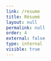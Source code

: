 ```yaml
---
link: /resume
title: Résumé
layout: null
permalink: null
order: 4
external: false
type: internal
visible: true
---
```

